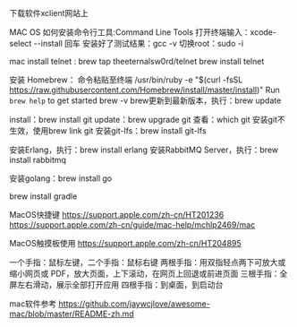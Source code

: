下载软件xclient网站上


MAC OS 如何安装命令行工具:Command Line Tools
打开终端输入：xcode-select --install 回车
安装好了测试结果：gcc -v
切换root：sudo -i



mac install telnet :
brew tap theeternalsw0rd/telnet
brew install telnet


安装 Homebrew：
命令粘贴至终端
/usr/bin/ruby -e "$(curl -fsSL https://raw.githubusercontent.com/Homebrew/install/master/install)"
Run `brew help` to get started
brew -v
brew更新到最新版本，执行：brew update


install：brew install git
update：brew upgrade git
查看：which git
安装git不生效，使用brew link git
安装git-lfs：brew install git-lfs



安装Erlang，执行：brew install erlang
安装RabbitMQ Server，执行：brew install rabbitmq


安装golang：brew install go


brew install gradle



MacOS快捷键
https://support.apple.com/zh-cn/HT201236
https://support.apple.com/zh-cn/guide/mac-help/mchlp2469/mac

MacOS触摸板使用
https://support.apple.com/zh-cn/HT204895


一个手指：鼠标左键，二个手指：鼠标右键
两根手指：用双指轻点两下可放大或缩小网页或 PDF，放大页面，上下滚动，在网页上回退或前进页面
三根手指：全屏左右滑动，展示全部打开应用
四根手指：到桌面，到启动台


mac软件参考
https://github.com/jaywcjlove/awesome-mac/blob/master/README-zh.md





